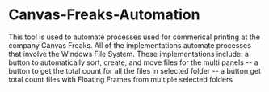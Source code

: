 # Canvas-Freaks-Automation
This tool is used to automate processes used for commerical printing at the company Canvas Freaks.
All of the implementations automate processes that involve the Windows File System.
These implementations include:
a button to automatically sort, create, and move files for the multi panels --
a button to get the total count for all the files in selected folder --
a button get total count files with Floating Frames from multiple selected folders 
